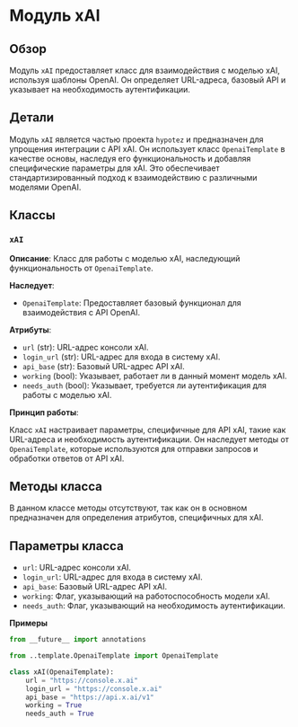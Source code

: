 # Модуль xAI

## Обзор

Модуль `xAI` предоставляет класс для взаимодействия с моделью xAI, используя шаблоны OpenAI. Он определяет URL-адреса, базовый API и указывает на необходимость аутентификации.

## Детали

Модуль `xAI` является частью проекта `hypotez` и предназначен для упрощения интеграции с API xAI. Он использует класс `OpenaiTemplate` в качестве основы, наследуя его функциональность и добавляя специфические параметры для xAI. Это обеспечивает стандартизированный подход к взаимодействию с различными моделями OpenAI.

## Классы

### `xAI`

**Описание**: Класс для работы с моделью xAI, наследующий функциональность от `OpenaiTemplate`.

**Наследует**:

- `OpenaiTemplate`: Предоставляет базовый функционал для взаимодействия с API OpenAI.

**Атрибуты**:

- `url` (str): URL-адрес консоли xAI.
- `login_url` (str): URL-адрес для входа в систему xAI.
- `api_base` (str): Базовый URL-адрес API xAI.
- `working` (bool): Указывает, работает ли в данный момент модель xAI.
- `needs_auth` (bool): Указывает, требуется ли аутентификация для работы с моделью xAI.

**Принцип работы**:

Класс `xAI` настраивает параметры, специфичные для API xAI, такие как URL-адреса и необходимость аутентификации. Он наследует методы от `OpenaiTemplate`, которые используются для отправки запросов и обработки ответов от API xAI.

## Методы класса

В данном классе методы отсутствуют, так как он в основном предназначен для определения атрибутов, специфичных для xAI.

## Параметры класса

- `url`: URL-адрес консоли xAI.
- `login_url`: URL-адрес для входа в систему xAI.
- `api_base`: Базовый URL-адрес API xAI.
- `working`: Флаг, указывающий на работоспособность модели xAI.
- `needs_auth`: Флаг, указывающий на необходимость аутентификации.

**Примеры**

```python
from __future__ import annotations

from ..template.OpenaiTemplate import OpenaiTemplate

class xAI(OpenaiTemplate):
    url = "https://console.x.ai"
    login_url = "https://console.x.ai"
    api_base = "https://api.x.ai/v1"
    working = True
    needs_auth = True